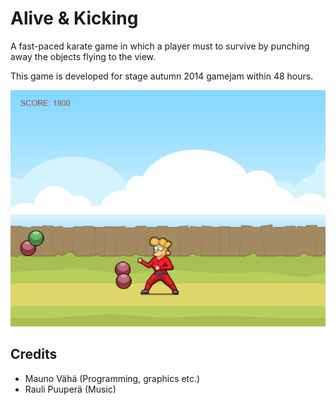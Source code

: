 # Alive & Kicking

A fast-paced karate game in which a player must to survive by punching away the objects flying to the view.

This game is developed for stage autumn 2014 gamejam within 48 hours.

![Screenshot](/alive-and-kicking.jpg)

## Credits

* Mauno Vähä (Programming, graphics etc.)
* Rauli Puuperä (Music)
